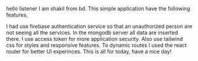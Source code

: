 hello listener I am shakil from bd. This simple application have the following features,

I had use firebase authentication service so that an unauthorized person are not seeing all the services.
In the mongodb server all data are inserted there.
I use access token for more application security.
Also use tailwind css for styles and responsive features.
To dynamic routes I used the react router for better UI experinces.
This is all for today, have a nice day!